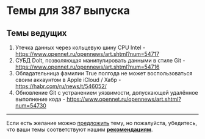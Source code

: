 # Темы для 387 выпуска

## Темы ведущих

1. Утечка данных через кольцевую шину CPU Intel - https://www.opennet.ru/opennews/art.shtml?num=54717
1. СУБД Dolt, позволяющая манипулировать данными в стиле Git - https://www.opennet.ru/opennews/art.shtml?num=54716
1. Обладательница фамилии True полгода не может воспользоваться своим аккаунтом в Apple iCloud / Хабр - https://habr.com/ru/news/t/546052/
1. Обновление Git с устранением уязвимости, допускающей удалённое выполнение кода - https://www.opennet.ru/opennews/art.shtml?num=54730

---

Если есть желание можно [предложить](themes_from_listeners.md) тему, но пожалуйста, убедитесь, что ваши темы соответствуют нашим **[рекомендациям](Recommendations_for_the_proposed_topics.md)**.

